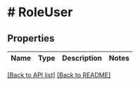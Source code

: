 # # RoleUser

## Properties

Name | Type | Description | Notes
------------ | ------------- | ------------- | -------------

[[Back to API list]](../../README.md#endpoints) [[Back to README]](../../README.md)
